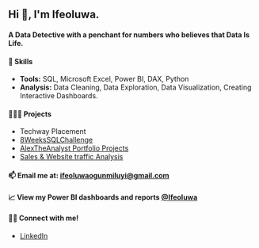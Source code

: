 ## Hi 👋, I'm Ifeoluwa.
<!--
**ifeoluwa-23/ifeoluwa-23** is a ✨ _special_ ✨ repository because its `README.md` (this file) appears on your GitHub profile.
-->
#### A Data Detective with a penchant for numbers who believes that Data Is Life.

#### 📌 Skills
- **Tools:** SQL, Microsoft Excel, Power BI, DAX, Python
- **Analysis:** Data Cleaning, Data Exploration, Data Visualization, Creating Interactive Dashboards.
#### 👩🏽‍💻 Projects
- Techway Placement
- [8WeeksSQLChallenge](https://github.com/ifeoluwa-23/8WeeksSQLChallenge)
- [AlexTheAnalyst Portfolio Projects](https://github.com/ifeoluwa-23/AlexTheAnalyst-Portfolio-Projects)
- [Sales & Website traffic Analysis](https://github.com/ifeoluwa-23/SQL_Maven_Analysis)
#### 📫 Email me at: ifeoluwaogunmiluyi@gmail.com
#### :chart_with_upwards_trend: View my Power BI dashboards and reports [@Ifeoluwa](https://app.powerbi.com/groups/d6bcd25c-dd72-4f13-9883-203d87c14051/list)
#### 🤝🏽 Connect with me!
 - [LinkedIn](https://www.linkedin.com/in/ifeoluwa-ogunmiluyi)
